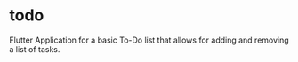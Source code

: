 # todo

Flutter Application for a basic To-Do list that allows for adding and removing a list of tasks.
